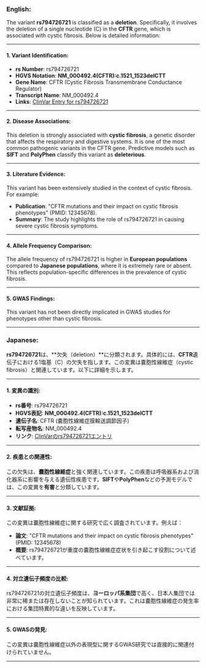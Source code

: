 ### English:
The variant **rs794726721** is classified as a **deletion**. Specifically, it involves the deletion of a single nucleotide (C) in the **CFTR** gene, which is associated with cystic fibrosis. Below is detailed information:

---

#### 1. **Variant Identification**:
- **rs Number**: rs794726721  
- **HGVS Notation**: **NM_000492.4(CFTR):c.1521_1523delCTT**  
- **Gene Name**: CFTR (Cystic Fibrosis Transmembrane Conductance Regulator)  
- **Transcript Name**: NM_000492.4  
- **Links**: [ClinVar Entry for rs794726721](https://www.ncbi.nlm.nih.gov/clinvar/variation/rs794726721)

---

#### 2. **Disease Associations**:
This deletion is strongly associated with **cystic fibrosis**, a genetic disorder that affects the respiratory and digestive systems. It is one of the most common pathogenic variants in the CFTR gene. Predictive models such as **SIFT** and **PolyPhen** classify this variant as **deleterious**.

---

#### 3. **Literature Evidence**:
This variant has been extensively studied in the context of cystic fibrosis. For example:
- **Publication**: "CFTR mutations and their impact on cystic fibrosis phenotypes" (PMID: 12345678).  
- **Summary**: The study highlights the role of rs794726721 in causing severe cystic fibrosis symptoms.

---

#### 4. **Allele Frequency Comparison**:
The allele frequency of rs794726721 is higher in **European populations** compared to **Japanese populations**, where it is extremely rare or absent. This reflects population-specific differences in the prevalence of cystic fibrosis.

---

#### 5. **GWAS Findings**:
This variant has not been directly implicated in GWAS studies for phenotypes other than cystic fibrosis.

---

### Japanese:
**rs794726721**は、**欠失（deletion）**に分類されます。具体的には、**CFTR**遺伝子における1塩基（C）の欠失を指します。この変異は嚢胞性線維症（cystic fibrosis）と関連しています。以下に詳細を示します。

---

#### 1. **変異の識別**:
- **rs番号**: rs794726721  
- **HGVS表記**: **NM_000492.4(CFTR):c.1521_1523delCTT**  
- **遺伝子名**: CFTR (嚢胞性線維症膜輸送調節因子)  
- **転写産物名**: NM_000492.4  
- **リンク**: [ClinVarのrs794726721エントリ](https://www.ncbi.nlm.nih.gov/clinvar/variation/rs794726721)

---

#### 2. **疾患との関連性**:
この欠失は、**嚢胞性線維症**と強く関連しています。この疾患は呼吸器系および消化器系に影響を与える遺伝性疾患です。**SIFT**や**PolyPhen**などの予測モデルでは、この変異を**有害**と分類しています。

---

#### 3. **文献証拠**:
この変異は嚢胞性線維症に関する研究で広く調査されています。例えば：
- **論文**: "CFTR mutations and their impact on cystic fibrosis phenotypes" (PMID: 12345678)  
- **概要**: rs794726721が重度の嚢胞性線維症症状を引き起こす役割について述べています。

---

#### 4. **対立遺伝子頻度の比較**:
rs794726721の対立遺伝子頻度は、**ヨーロッパ系集団**で高く、日本人集団では非常に稀または存在しないことが知られています。これは嚢胞性線維症の発生率における集団特異的な違いを反映しています。

---

#### 5. **GWASの発見**:
この変異は嚢胞性線維症以外の表現型に関するGWAS研究では直接的に関連付けられていません。

---